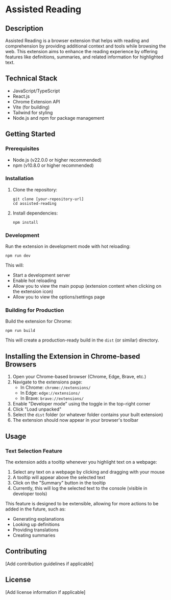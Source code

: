 # Assisted Reading

## Description

Assisted Reading is a browser extension that helps with reading and comprehension by providing additional context and tools while browsing the web. This extension aims to enhance the reading experience by offering features like definitions, summaries, and related information for highlighted text.

## Technical Stack

- JavaScript/TypeScript
- React.js
- Chrome Extension API
- Vite (for building)
- Tailwind for styling
- Node.js and npm for package management

## Getting Started

### Prerequisites

- Node.js (v22.0.0 or higher recommended)
- npm (v10.8.0 or higher recommended)

### Installation

1. Clone the repository:

   ```
   git clone [your-repository-url]
   cd assisted-reading
   ```

2. Install dependencies:
   ```
   npm install
   ```

### Development

Run the extension in development mode with hot reloading:

```
npm run dev
```

This will:

- Start a development server
- Enable hot reloading
- Allow you to view the main popup (extension content when clicking on the extension icon)
- Allow you to view the options/settings page

### Building for Production

Build the extension for Chrome:

```
npm run build
```

This will create a production-ready build in the `dist` (or similar) directory.

## Installing the Extension in Chrome-based Browsers

1. Open your Chrome-based browser (Chrome, Edge, Brave, etc.)
2. Navigate to the extensions page:
   - In Chrome: `chrome://extensions/`
   - In Edge: `edge://extensions/`
   - In Brave: `brave://extensions/`
3. Enable "Developer mode" using the toggle in the top-right corner
4. Click "Load unpacked"
5. Select the `dist` folder (or whatever folder contains your built extension)
6. The extension should now appear in your browser's toolbar

## Usage

### Text Selection Feature

The extension adds a tooltip whenever you highlight text on a webpage:

1. Select any text on a webpage by clicking and dragging with your mouse
2. A tooltip will appear above the selected text
3. Click on the "Summary" button in the tooltip
4. Currently, this will log the selected text to the console (visible in developer tools)

This feature is designed to be extensible, allowing for more actions to be added in the future, such as:

- Generating explanations
- Looking up definitions
- Providing translations
- Creating summaries

## Contributing

[Add contribution guidelines if applicable]

## License

[Add license information if applicable]
